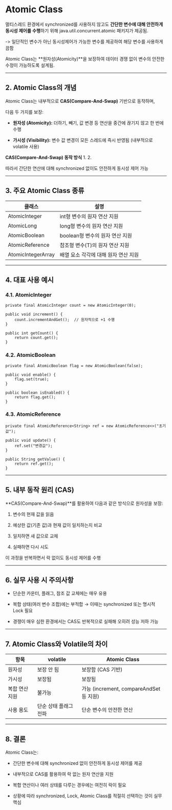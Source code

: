 
# **Atomic Class**

  

멀티스레드 환경에서 synchronized를 사용하지 않고도 **간단한 변수에 대해 안전하게 동시성 제어를 수행**하기 위해 java.util.concurrent.atomic 패키지가 제공됨.

-> 일단적인 변수가 아닌 동시성제어가 가능한 변수를 제공하여 해당 변수를 사용하게끔함
  

Atomic Class는 **원자성(Atomicity)**을 보장하여 데이터 경쟁 없이 변수의 안전한 수정이 가능하도록 설계됨.

---

## **2. Atomic Class의 개념**

  

Atomic Class는 내부적으로 **CAS(Compare-And-Swap)** 기반으로 동작하며,

다음 두 가지를 보장:

- **원자성 (Atomicity):** 더하기, 빼기, 값 변경 등 연산을 중간에 끊기지 않고 한 번에 수행
    
- **가시성 (Visibility):** 변수 값 변경이 모든 스레드에 즉시 반영됨 (내부적으로 volatile 사용)

**CAS(Compare-And-Swap) 동작 방식**
1. 
2. 


따라서 간단한 연산에 대해 synchronized 없이도 안전하게 동시성 제어 가능

---

## **3. 주요 Atomic Class 종류**

|**클래스**|**설명**|
|---|---|
|AtomicInteger|int형 변수의 원자 연산 지원|
|AtomicLong|long형 변수의 원자 연산 지원|
|AtomicBoolean|boolean형 변수의 원자 연산 지원|
|AtomicReference<T>|참조형 변수(T)의 원자 연산 지원|
|AtomicIntegerArray|배열 요소 각각에 대해 원자 연산 지원|

---

## **4. 대표 사용 예시**

  

### **4.1. AtomicInteger**

```
private final AtomicInteger count = new AtomicInteger(0);

public void increment() {
    count.incrementAndGet();  // 원자적으로 +1 수행
}

public int getCount() {
    return count.get();
}
```

### **4.2. AtomicBoolean**

```
private final AtomicBoolean flag = new AtomicBoolean(false);

public void enable() {
    flag.set(true);
}

public boolean isEnabled() {
    return flag.get();
}
```

### **4.3. AtomicReference**

```
private final AtomicReference<String> ref = new AtomicReference<>("초기값");

public void update() {
    ref.set("변경값");
}

public String getValue() {
    return ref.get();
}
```

---

## **5. 내부 동작 원리 (CAS)**

  

**CAS(Compare-And-Swap)**를 활용하여 다음과 같은 방식으로 원자성을 보장:

1. 변수의 현재 값을 읽음
    
2. 예상한 값(기존 값)과 현재 값이 일치하는지 비교
    
3. 일치하면 새 값으로 교체
    
4. 실패하면 다시 시도
    

  

이 과정을 반복하면서 락 없이도 동시성 제어를 수행

---

## **6. 실무 사용 시 주의사항**

- 단순한 카운터, 플래그, 참조 값 교체에는 매우 유용
    
- 복합 상태(여러 변수 조합)에는 부적합 → 이때는 synchronized 또는 명시적 Lock 필요
    
- 경쟁이 매우 심한 환경에서는 CAS도 반복적으로 실패해 오히려 성능 저하 가능
    

---

## **7. Atomic Class와 Volatile의 차이**

|**항목**|volatile|**Atomic Class**|
|---|---|---|
|원자성|보장 안 됨|보장함 (CAS 기반)|
|가시성|보장됨|보장됨|
|복합 연산 지원|불가능|가능 (increment, compareAndSet 등 지원)|
|사용 용도|단순 상태 플래그 전파|단순 변수의 안전한 연산|

---

## **8. 결론**

  

Atomic Class는:

- 간단한 변수에 대해 synchronized 없이 안전하게 동시성 제어를 제공
    
- 내부적으로 CAS를 활용하여 락 없는 원자 연산을 지원
    
- 복합 연산이나 여러 상태를 다루는 경우에는 여전히 락이 필요
    
- 상황에 따라 synchronized, Lock, Atomic Class를 적절히 선택하는 것이 실무 핵심
    